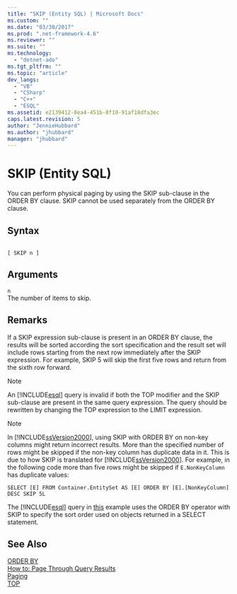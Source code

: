 ```yaml
---
title: "SKIP (Entity SQL) | Microsoft Docs"
ms.custom: ""
ms.date: "03/30/2017"
ms.prod: ".net-framework-4.6"
ms.reviewer: ""
ms.suite: ""
ms.technology: 
  - "dotnet-ado"
ms.tgt_pltfrm: ""
ms.topic: "article"
dev_langs: 
  - "VB"
  - "CSharp"
  - "C++"
  - "ESQL"
ms.assetid: e2139412-8ea4-451b-8f10-91af18dfa3ec
caps.latest.revision: 5
author: "JennieHubbard"
ms.author: "jhubbard"
manager: "jhubbard"
---
```

# SKIP (Entity SQL)
You can perform physical paging by using the SKIP sub-clause in the ORDER BY clause. SKIP cannot be used separately from the ORDER BY clause.  
  
## Syntax  
  
```  
  
[ SKIP n ]  
```  
  
## Arguments  
 `n`  
 The number of items to skip.  
  
## Remarks  
 If a SKIP expression sub-clause is present in an ORDER BY clause, the results will be sorted according the sort specification and the result set will include rows starting from the next row immediately after the SKIP expression. For example, SKIP 5 will skip the first five rows and return from the sixth row forward.  
  
> [!NOTE]
>  An [!INCLUDE[esql](../../../../../../includes/esql-md.md)] query is invalid if both the TOP modifier and the SKIP sub-clause are present in the same query expression. The query should be rewritten by changing the TOP expression to the LIMIT expression.  
  
> [!NOTE]
>  In [!INCLUDE[ssVersion2000](../../../../../../includes/ssversion2000-md.md)], using SKIP with ORDER BY on non-key columns might return incorrect results. More than the specified number of rows might be skipped if the non-key column has duplicate data in it. This is due to how SKIP is translated for [!INCLUDE[ssVersion2000](../../../../../../includes/ssversion2000-md.md)]. For example, in the following code more than five rows might be skipped if `E.NonKeyColumn` has duplicate values:  
>   
>  `SELECT [E] FROM Container.EntitySet AS [E] ORDER BY [E].[NonKeyColumn] DESC SKIP 5L`  
  
 The  [!INCLUDE[esql](../../../../../../includes/esql-md.md)] query in [this](https://msdn.microsoft.com/library/bb738702\(v=vs.100\).aspx#_ESQL) example uses the ORDER BY operator with SKIP to specify the sort order used on objects returned in a SELECT statement.  
  
## See Also  
 [ORDER BY](../../../../../../docs/framework/data/adonet/ef/language-reference/order-by-entity-sql.md)   
 [How to: Page Through Query Results](http://msdn.microsoft.com/en-us/ffc0f920-e7de-42e0-9b12-ef356421d030)   
 [Paging](../../../../../../docs/framework/data/adonet/ef/language-reference/paging-entity-sql.md)   
 [TOP](../../../../../../docs/framework/data/adonet/ef/language-reference/top-entity-sql.md)